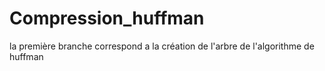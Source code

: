 # Compression_huffman

la première branche correspond a la création de l'arbre de l'algorithme de huffman
